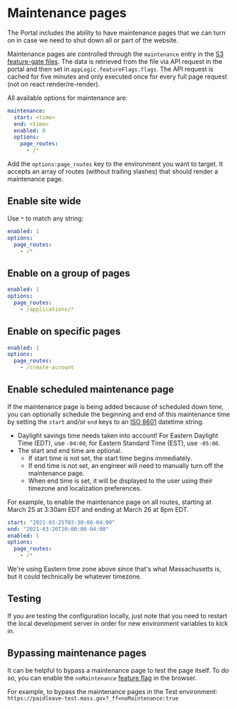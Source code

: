 # Maintenance pages

The Portal includes the ability to have maintenance pages that we can turn on in case we need to shut down all or part of the website.

Maintenance pages are controlled through the `maintenance` entry in the [S3 feature-gate files](/EOLWD/pfml/blob/main/feature_flags/). The data is retrieved from the file via API request in the portal and then set in `appLogic.featureFlags.flags`. The API request is cached for five minutes and only executed once for every full page request (not on react render/re-render).

All available options for maintenance are:

```yaml
maintenance:
  start: <time>
  end: <time>
  enabled: 0
  options:
    page_routes:
      - /*
```

Add the `options:page_routes` key to the environment you want to target. It accepts an array of routes (without trailing slashes) that should render a maintenance page.

## Enable site wide

Use `*` to match any string:

```yaml
enabled: 1
options:
  page_routes:
    - /*
```

## Enable on a group of pages

```yaml
enabled: 1
options:
  page_routes:
    - /applications/*
```

## Enable on specific pages

```yaml
enabled: 1
options:
  page_routes:
    - /create-account
```

## Enable scheduled maintenance page

If the maintenance page is being added because of scheduled down time, you can optionally schedule the beginning and end of this maintenance time by setting the `start` and/or `end` keys to an [ISO 8601](https://xkcd.com/1179/) datetime string.

- Daylight savings time needs taken into account! For Eastern Daylight Time (EDT), use `-04:00`, for Eastern Standard Time (EST), use `-05:00`.
- The start and end time are optional.
  - If start time is not set, the start time begins immediately.
  - If end time is not set, an engineer will need to manually turn off the maintenance page.
  - When end time is set, it will be displayed to the user using their timezone and localization preferences.

For example, to enable the maintenance page on all routes, starting at March 25 at 3:30am EDT and ending at March 26 at 8pm EDT.

```yaml
start: "2021-03-25T03:30:00-04:00"
end: "2021-03-26T20:00:00-04:00"
enabled: 1
options:
  page_routes:
    - /*
```

We're using Eastern time zone above since that's what Massachusetts is, but it could technically be whatever timezone.

## Testing

If you are testing the configuration locally, just note that you need to restart the local development server in order for new environment variables to kick in.

## Bypassing maintenance pages

It can be helpful to bypass a maintenance page to test the page itself. To do so, you can enable the `noMaintenance` [feature flag](feature-flags.md) in the browser.

For example, to bypass the maintenance pages in the Test environment: `https://paidleave-test.mass.gov?_ff=noMaintenance:true`
